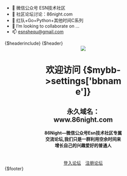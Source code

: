 - 👋 微信公众号 ESN技术社区
- 👀 社区论坛讨论：86night.com
- 🌱 红队+Go+Python+其他时间C系列
- 💞️ I’m looking to collaborate on ...
- 📫 esnshequ@gmail.com

<!---
esnshequ/esnshequ is a ✨ special ✨ repository because its `README.md` (this file) appears on your GitHub profile.
You can click the Preview link to take a look at your changes.
--->


<html>
<head>
<title>{$mybb->settings['bbname']}</title>
{$headerinclude}
</head>
<body>
{$header}
<div align="center" style="width: 50%; margin: auto;">
	<img src="images/logo.png">
	<h1>欢迎访问 {$mybb->settings['bbname']}</h1>
	<h2>永久域名：www.86night.com</h2>
	<h4>86Night—微信公众号Esn技术社区专属交流论坛,我们只是一群利用空余时间来增长自己的兴趣爱好的普通人</h4>
	<br>
	<a class="button" href="{$mybb->settings['bburl']}/member.php?action=login" onclick="$('#quick_login').modal({ fadeDuration: 250, keepelement: true, zIndex: (typeof modal_zindex !== 'undefined' ? modal_zindex : 9999) }); return false;" style="margin-right:10px">登入论坛</a>
	<a href="{$mybb->settings['bburl']}/member.php?action=register" class="button">注册论坛</a>
</div>
{$footer}
</body>
</html>

